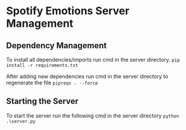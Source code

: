 # Spotify Emotions Server Management


## Dependency Management
To install all dependencies/imports run cmd in the server directory.
```pip install -r requirements.txt```

After adding new dependencies run cmd in the server directory to regenerate the file
```pipreqs . --force```


## Starting the Server
To start the server run the following cmd in the server directory
```python .\server.py``` 